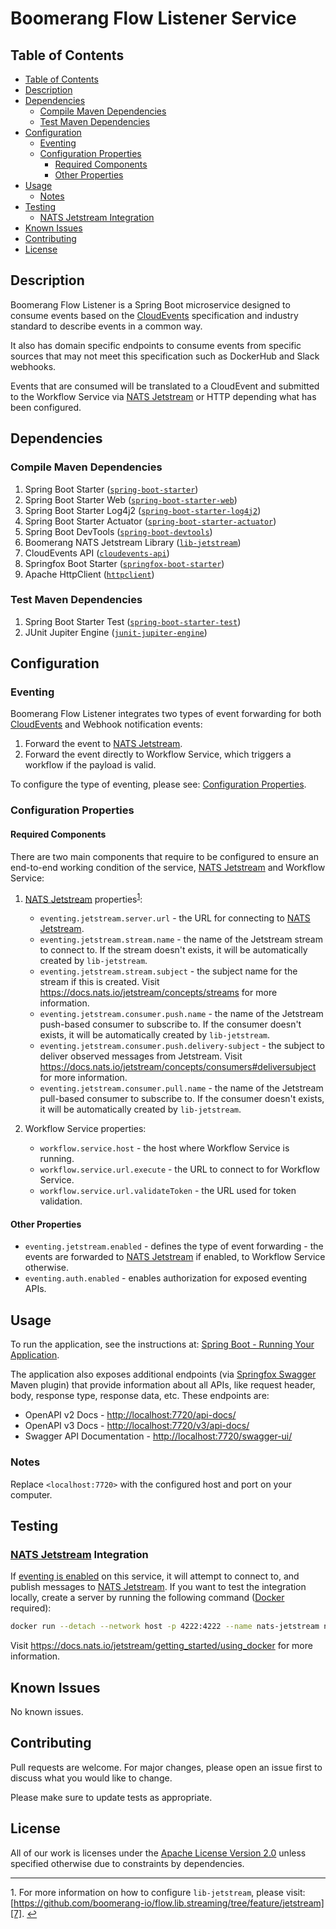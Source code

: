 # Boomerang Flow Listener Service <!-- omit in toc -->

## Table of Contents

- [Table of Contents](#table-of-contents)
- [Description](#description)
- [Dependencies](#dependencies)
  - [Compile Maven Dependencies](#compile-maven-dependencies)
  - [Test Maven Dependencies](#test-maven-dependencies)
- [Configuration](#configuration)
  - [Eventing](#eventing)
  - [Configuration Properties](#configuration-properties)
    - [Required Components](#required-components)
    - [Other Properties](#other-properties)
- [Usage](#usage)
  - [Notes](#notes)
- [Testing](#testing)
  - [NATS Jetstream Integration](#nats-jetstream-integration)
- [Known Issues](#known-issues)
- [Contributing](#contributing)
- [License](#license)

## Description

Boomerang Flow Listener is a Spring Boot microservice designed to consume events based on the [CloudEvents][1] specification and industry standard to describe events in a common way.

It also has domain specific endpoints to consume events from specific sources that may not meet this specification such as DockerHub and Slack webhooks.

Events that are consumed will be translated to a CloudEvent and submitted to the Workflow Service via [NATS Jetstream][13] or HTTP depending what has been configured.

## Dependencies

### Compile Maven Dependencies

1. Spring Boot Starter ([`spring-boot-starter`][2])
2. Spring Boot Starter Web ([`spring-boot-starter-web`][3])
3. Spring Boot Starter Log4j2 ([`spring-boot-starter-log4j2`][4])
4. Spring Boot Starter Actuator ([`spring-boot-starter-actuator`][5])
5. Spring Boot DevTools ([`spring-boot-devtools`][6])
6. Boomerang NATS Jetstream Library ([`lib-jetstream`][7])
7. CloudEvents API ([`cloudevents-api`][8])
8. Springfox Boot Starter ([`springfox-boot-starter`][9])
9. Apache HttpClient ([`httpclient`][10])

### Test Maven Dependencies

1. Spring Boot Starter Test ([`spring-boot-starter-test`][11])
2. JUnit Jupiter Engine ([`junit-jupiter-engine`][12])

## Configuration

### Eventing

Boomerang Flow Listener integrates two types of event forwarding for both [CloudEvents][1] and Webhook notification events:

1. Forward the event to [NATS Jetstream][13].
2. Forward the event directly to Workflow Service, which triggers a workflow if the payload is valid.

To configure the type of eventing, please see: [Configuration Properties](#other-properties).

### Configuration Properties

#### Required Components

There are two main components that require to be configured to ensure an end-to-end working condition of the service, [NATS Jetstream][13] and Workflow Service:

1. [NATS Jetstream][13] properties<sup id="ref-footnote-1">[1](#footnote-1)</sup>:
   - `eventing.jetstream.server.url` - the URL for connecting to [NATS Jetstream][13].
   - `eventing.jetstream.stream.name` - the name of the Jetstream stream to connect to. If the stream doesn't exists, it will be automatically created by `lib-jetstream`.
   - `eventing.jetstream.stream.subject` - the subject name for the stream if this is created. Visit <https://docs.nats.io/jetstream/concepts/streams> for more information.
   - `eventing.jetstream.consumer.push.name` - the name of the Jetstream push-based consumer to subscribe to. If the consumer doesn't exists, it will be automatically created by `lib-jetstream`.
   - `eventing.jetstream.consumer.push.delivery-subject` - the subject to deliver observed messages from Jetstream. Visit <https://docs.nats.io/jetstream/concepts/consumers#deliversubject> for more information.
   - `eventing.jetstream.consumer.pull.name` - the name of the Jetstream pull-based consumer to subscribe to. If the consumer doesn't exists, it will be automatically created by `lib-jetstream`.

2. Workflow Service properties:
   - `workflow.service.host` - the host where Workflow Service is running.
   - `workflow.service.url.execute` - the URL to connect to for Workflow Service.
   - `workflow.service.url.validateToken` - the URL used for token validation.

#### Other Properties

- `eventing.jetstream.enabled` - defines the type of event forwarding - the events are forwarded to [NATS Jetstream][13] if enabled, to Workflow Service otherwise.
- `eventing.auth.enabled` - enables authorization for exposed eventing APIs.

## Usage

To run the application, see the instructions at: [Spring Boot - Running Your Application](https://docs.spring.io/spring-boot/docs/current/reference/html/using-spring-boot.html#using-boot-running-your-application).

The application also exposes additional endpoints (via [Springfox Swagger][9] Maven plugin) that provide information about all APIs, like request header, body, response type, response data, etc. These endpoints are:

- OpenAPI v2 Docs - <http://localhost:7720/api-docs/>
- OpenAPI v3 Docs - <http://localhost:7720/v3/api-docs/>
- Swagger API Documentation - <http://localhost:7720/swagger-ui/>

### Notes

Replace `<localhost:7720>` with the configured host and port on your computer.

## Testing

### [NATS Jetstream][13] Integration

If [eventing is enabled](#other-properties) on this service, it will attempt to connect to, and publish messages to [NATS Jetstream][13]. If you want to test the integration locally, create a server by running the following command ([Docker][14] required):

```bash
docker run --detach --network host -p 4222:4222 --name nats-jetstream nats -js
```

Visit <https://docs.nats.io/jetstream/getting_started/using_docker> for more information.

## Known Issues

No known issues.

## Contributing

Pull requests are welcome. For major changes, please open an issue first to discuss what you would like to change.

Please make sure to update tests as appropriate.

## License

All of our work is licenses under the [Apache License Version 2.0](https://www.apache.org/licenses/LICENSE-2.0) unless specified otherwise due to constraints by dependencies.

---

<span id="footnote-1">1.</span> For more information on how to configure `lib-jetstream`, please visit: [https://github.com/boomerang-io/flow.lib.streaming/tree/feature/jetstream][7]. [↩](#ref-footnote-1)

[1]: https://cloudevents.io "CloudEvents"
[2]: https://mvnrepository.com/artifact/org.springframework.boot/spring-boot-starter "Spring Boot Starter"
[3]: https://mvnrepository.com/artifact/org.springframework.boot/spring-boot-starter-web "Spring Boot Starter Web"
[4]: https://mvnrepository.com/artifact/org.springframework.boot/spring-boot-starter-log4j2 "Spring Boot Starter Log4j2"
[5]: https://mvnrepository.com/artifact/org.springframework.boot/spring-boot-starter-actuator "Spring Boot Starter Actuator"
[6]: https://mvnrepository.com/artifact/org.springframework.boot/spring-boot-devtools "Spring Boot DevTools"
[7]: https://github.com/boomerang-io/flow.lib.streaming "Boomerang NATS Jetstream Library"
[8]: https://mvnrepository.com/artifact/io.cloudevents/cloudevents-api "CloudEvents API"
[9]: https://mvnrepository.com/artifact/io.springfox/springfox-boot-starter "SpringFox Boot Starter"
[10]: https://mvnrepository.com/artifact/org.apache.httpcomponents/httpclient "Apache HttpClient"
[11]: https://mvnrepository.com/artifact/org.springframework.boot/spring-boot-starter-test "Spring Boot Starter Test"
[12]: https://mvnrepository.com/artifact/org.junit.jupiter/junit-jupiter-engine "JUnit Jupiter Engine"
[13]: https://docs.nats.io/jetstream/jetstream "About NATS Jetstream"
[14]: https://www.docker.com "Docker"
